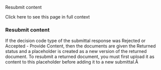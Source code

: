 Resubmit content

Click here to see this page in full context

###  Resubmit content

If the decision code type of the submittal response was Rejected or Accepted -
Provide Content, then the documents are given the Returned status and a
placeholder is created as a new version of the returned document. To resubmit
a returned document, you must first upload it as content to this placeholder
before adding it to a new submittal.Â

